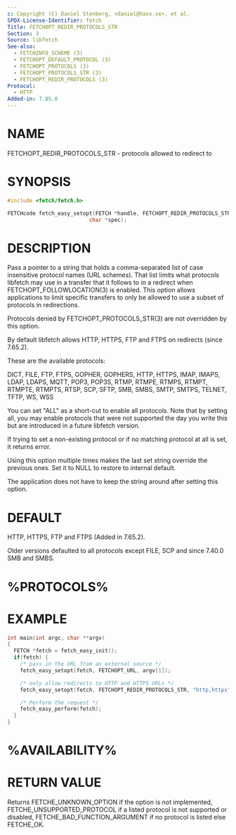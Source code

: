 ```yaml
---
c: Copyright (C) Daniel Stenberg, <daniel@haxx.se>, et al.
SPDX-License-Identifier: fetch
Title: FETCHOPT_REDIR_PROTOCOLS_STR
Section: 3
Source: libfetch
See-also:
  - FETCHINFO_SCHEME (3)
  - FETCHOPT_DEFAULT_PROTOCOL (3)
  - FETCHOPT_PROTOCOLS (3)
  - FETCHOPT_PROTOCOLS_STR (3)
  - FETCHOPT_REDIR_PROTOCOLS (3)
Protocol:
  - HTTP
Added-in: 7.85.0
---
```


# NAME

FETCHOPT_REDIR_PROTOCOLS_STR - protocols allowed to redirect to

# SYNOPSIS

~~~c
#include <fetch/fetch.h>

FETCHcode fetch_easy_setopt(FETCH *handle, FETCHOPT_REDIR_PROTOCOLS_STR,
                          char *spec);
~~~

# DESCRIPTION

Pass a pointer to a string that holds a comma-separated list of case
insensitive protocol names (URL schemes). That list limits what protocols
libfetch may use in a transfer that it follows to in a redirect when
FETCHOPT_FOLLOWLOCATION(3) is enabled. This option allows applications to limit
specific transfers to only be allowed to use a subset of protocols in
redirections.

Protocols denied by FETCHOPT_PROTOCOLS_STR(3) are not overridden by this
option.

By default libfetch allows HTTP, HTTPS, FTP and FTPS on redirects (since
7.65.2).

These are the available protocols:

DICT, FILE, FTP, FTPS, GOPHER, GOPHERS, HTTP, HTTPS, IMAP, IMAPS, LDAP, LDAPS,
MQTT, POP3, POP3S, RTMP, RTMPE, RTMPS, RTMPT, RTMPTE, RTMPTS, RTSP, SCP, SFTP,
SMB, SMBS, SMTP, SMTPS, TELNET, TFTP, WS, WSS

You can set "ALL" as a short-cut to enable all protocols. Note that by setting
all, you may enable protocols that were not supported the day you write this
but are introduced in a future libfetch version.

If trying to set a non-existing protocol or if no matching protocol at all is
set, it returns error.

Using this option multiple times makes the last set string override the
previous ones. Set it to NULL to restore to internal default.

The application does not have to keep the string around after setting this
option.

# DEFAULT

HTTP, HTTPS, FTP and FTPS (Added in 7.65.2).

Older versions defaulted to all protocols except FILE, SCP and since 7.40.0
SMB and SMBS.

# %PROTOCOLS%

# EXAMPLE

~~~c
int main(int argc, char **argv)
{
  FETCH *fetch = fetch_easy_init();
  if(fetch) {
    /* pass in the URL from an external source */
    fetch_easy_setopt(fetch, FETCHOPT_URL, argv[1]);

    /* only allow redirects to HTTP and HTTPS URLs */
    fetch_easy_setopt(fetch, FETCHOPT_REDIR_PROTOCOLS_STR, "http,https");

    /* Perform the request */
    fetch_easy_perform(fetch);
  }
}
~~~

# %AVAILABILITY%

# RETURN VALUE

Returns FETCHE_UNKNOWN_OPTION if the option is not implemented,
FETCHE_UNSUPPORTED_PROTOCOL if a listed protocol is not supported or disabled,
FETCHE_BAD_FUNCTION_ARGUMENT if no protocol is listed else FETCHE_OK.
